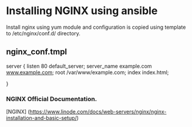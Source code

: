 # Installing NGINX using ansible

Install nginx using yum module and configuration is copied using template to /etc/nginx/conf.d/ directory.


## nginx_conf.tmpl

server {
    listen         80 default_server;
    server_name    example.com www.example.com;
    root           /var/www/example.com;
    index          index.html;

}



### NGINX Official Documentation.
 [NGINX] (https://www.linode.com/docs/web-servers/nginx/nginx-installation-and-basic-setup/)



